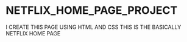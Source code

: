 # NETFLIX_HOME_PAGE_PROJECT
I CREATE THIS PAGE USING HTML AND CSS THIS IS THE BASICALLY NETFLIX HOME PAGE 
